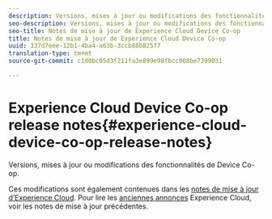 ```yaml
---
description: Versions, mises à jour ou modifications des fonctionnalités de Device Co-op.
seo-description: Versions, mises à jour ou modifications des fonctionnalités de Device Co-op.
seo-title: Notes de mise à jour de Experience Cloud Device Co-op
title: Notes de mise à jour de Experience Cloud Device Co-op
uuid: 337d7eee-12b1-4ba4-a63b-3ccb88b825f7
translation-type: tm+mt
source-git-commit: c1d0bc05d3f211fa3e899e98fbcc908be7399031

---
```



# Experience Cloud Device Co-op release notes{#experience-cloud-device-co-op-release-notes}

Versions, mises à jour ou modifications des fonctionnalités de Device Co-op.

Ces modifications sont également contenues dans les [notes de mise à jour d’Experience Cloud](https://marketing.adobe.com/resources/help/en_US/whatsnew/). Pour lire les [anciennes annonces](https://marketing.adobe.com/resources/help/en_US/whatsnew/c_legacy_releases.html) Experience Cloud, voir les notes de mise à jour précédentes.
